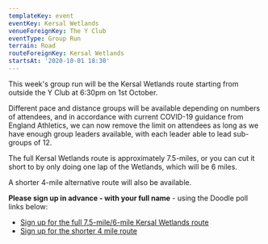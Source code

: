 ```yaml
---
templateKey: event
eventKey: Kersal Wetlands
venueForeignKey: The Y Club
eventType: Group Run
terrain: Road
routeForeignKey: Kersal Wetlands
startsAt: '2020-10-01 18:30'
---
```

This week's group run will be the Kersal Wetlands route starting from 
outside the Y Club at 6:30pm on 1st October.

Different pace and distance groups will be available depending on 
numbers of attendees, and in accordance with current COVID-19 
guidance from England Athletics, we can now remove the limit 
on attendees as long as we have enough group leaders available, 
with each leader able to lead sub-groups of 12.

The full Kersal Wetlands route is approximately 7.5-miles, or you can cut it
short to by only doing one lap of the Wetlands, which will be 6 miles. 

A shorter 4-mile alternative route will also be available.

**Please sign up in advance - with your full name** - using the 
Doodle poll links below:

* [Sign up for the full 7.5-mile/6-mile Kersal Wetlands route](https://doodle.com/poll/r2t5h2y6vfwkkz3w)
* [Sign up for the shorter 4 mile route](https://doodle.com/poll/wsvbz3bzfvzrzrek)
